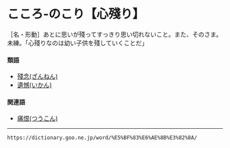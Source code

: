 # こころ‐のこり【心殘り】

［名・形動］あとに思いが殘ってすっきり思い切れないこと。また、そのさま。未練。「心殘りなのは幼い子供を殘していくことだ」

#### 類語

-   [殘念(ざんねん)](https://dictionary.goo.ne.jp/word/%E6%AE%8B%E5%BF%B5/#jn-91763)
-   [遺憾(いかん)](https://dictionary.goo.ne.jp/word/%E9%81%BA%E6%86%BE/#jn-10242)

#### 関連語

-   [痛恨(つうこん)](https://dictionary.goo.ne.jp/word/%E7%97%9B%E6%81%A8/#jn-146264)

---
`https://dictionary.goo.ne.jp/word/%E5%BF%83%E6%AE%8B%E3%82%8A/`